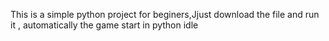 This is a simple python project for beginers,Jjust download the file and run it , automatically the game start in python idle
